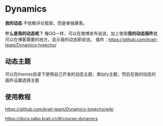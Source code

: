 # Dynamics

**我的动态** 不依赖评论框架，而是单独建表。

**什么是我的动态呢？**
像QQ一样，可以在南博发布说说，加上使用**我的动态插件**就可以在博客需要的地方，显示我的动态即说说。
插件：https://github.com/krait-team/Dynamics-typecho/

## 动态主题
可以在themes目录下使用自己开发的动态主题，类似ty主题，然后在我的动态的插件设置选择主题

## 使用教程
https://github.com/krait-team/Dynamics-typecho/wiki

https://docs.nabo.krait.cn/#/course-dynamics
